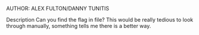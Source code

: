 AUTHOR: ALEX FULTON/DANNY TUNITIS

Description
Can you find the flag in file? This would be really tedious to look through manually, something tells me there is a better way.
